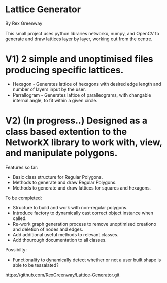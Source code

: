 # Lattice Generator
By Rex Greenway

This small project uses python libraries networkx, numpy, and OpenCV to generate and draw lattices layer by layer, working out from the centre.

# V1) 2 simple and unoptimised files producing specific lattices. 
- Hexagon - Generates lattice of hexagons with desired edge length and number of layers input by the user.
- Parrallogram - Generates lattice of paralleograms, with changable internal angle, to fit within a given circle.

# V2) (In progress..) Designed as a class based extention to the NetworkX library to work with, view, and manipulate polygons.
Features so far:
- Basic class structure for Regular Polygons.
- Methods to generate and draw Regular Polygons.
- Methods to generate and draw lattices for squares and hexagons.

To be completed:
- Structure to build and work with non-regular polygons.
- Introduce factory to dynamically cast correct object instance when called.
- Re-work graph generation process to remove unoptimised creationo and deletion of nodes and edges.
- Add additional useful methods to relevant classes. 
- Add thourough documentation to all classes.

Possibilty:
- Functionality to dynamically detect whether or not a user built shape is able to be tessalated?  

https://github.com/RexGreenway/Lattice-Generator.git
